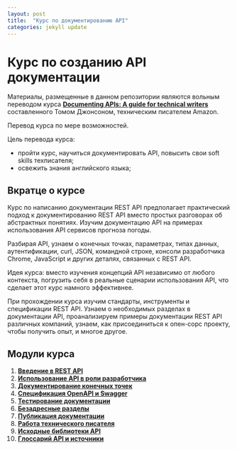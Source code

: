 ```yaml
---
layout: post
title:  "Курс по документированию API"
categories: jekyll update
---
```


# Курс по созданию API документации

Материалы, размещенные в данном репозитории являются вольным переводом курса [**Documenting APIs: A guide for technical writers**](https://idratherbewriting.com/learnapidoc/)  составленного Томом Джонсоном, техническим писателем Amazon.

Перевод курса по мере возможностей.

Цель перевода курса:

- пройти курс, научиться документировать API, повысить свои soft skills техписателя;
- освежить знания английского языка;

## Вкратце о курсе

Курс по написанию документации REST API предполагает практический подход к документированию REST API вместо простых разговорах об абстрактных понятиях. Изучим документацию API на примерах использования API сервисов прогноза погоды.

Разбирая API, узнаем о конечных точках, параметрах, типах данных, аутентификации, curl, JSON, командной строке, консоли разработчика Chrome, JavaScript и других деталях, связанных с REST API.

Идея курса: вместо изучения концепций API независимо от любого контекста, погрузить себя в реальные сценарии использования API, что сделает этот курс намного эффективнее.

При прохождении курса изучим стандарты, инструменты и спецификации REST API. Узнаем о необходимых разделах в документации API, проанализируем примеры документации REST API различных компаний, узнаем, как присоединиться к опен-сорс проекту, чтобы получить опыт, и многое другое.

## Модули курса

1. [**Введение в REST API**]()
2. [**Использование API в роли разработчика**]()
3. [**Документирование конечных точек**]()
4. [**Спецификация OpenAPI и Swagger**]()
5. [**Тестирование документации**]()
6. [**Безадресные разделы**]()
7. [**Публикация документации**]()
8. [**Работа технического писателя**]()
9. [**Исходные библиотеки API**]()
10. [**Глоссарий API и источники**]()
